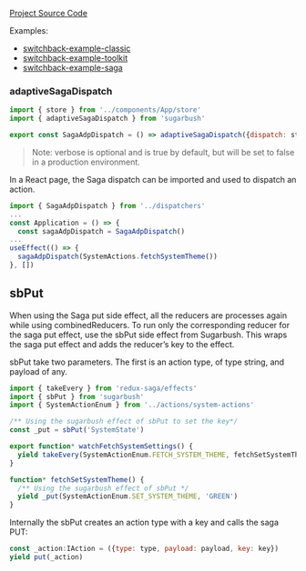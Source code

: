 [Project Source Code](https://github.com/sugarbushjs/sugarbush)

Examples:
* [switchback-example-classic](https://github.com/sugarbushjs/switchback-example-classic)
* [switchback-example-toolkit](https://github.com/sugarbushjs/switchback-example-toolkit)
* [switchback-example-saga](https://github.com/sugarbushjs/switchback-exp-saga)

### adaptiveSagaDispatch
```js
import { store } from '../components/App/store'
import { adaptiveSagaDispatch } from 'sugarbush'

export const SagaAdpDispatch = () => adaptiveSagaDispatch({dispatch: store.dispatch, versobe: false })
```
> Note: verbose is optional and is true by default, but will be set to false in a production environment.

In a React page, the Saga dispatch can be imported and used to dispatch an action.

```js
import { SagaAdpDispatch } from '../dispatchers'
...
const Application = () => {
  const sagaAdpDispatch = SagaAdpDispatch()
...
useEffect(() => {
  sagaAdpDispatch(SystemActions.fetchSystemTheme())
}, [])
```

## sbPut

When using the Saga put side effect, all the reducers are processes again while using combinedReducers. To run only the
corresponding reducer for the saga put effect, use the sbPut side effect from Sugarbush. This wraps the saga put effect
and adds the reducer’s key to the effect.

sbPut take two parameters. The first is an action type, of type string, and payload of any.

```js
import { takeEvery } from 'redux-saga/effects'
import { sbPut } from 'sugarbush'
import { SystemActionEnum } from '../actions/system-actions'

/** Using the sugarbush effect of sbPut to set the key*/
const _put = sbPut('SystemState')

export function* watchFetchSystemSettings() {
  yield takeEvery(SystemActionEnum.FETCH_SYSTEM_THEME, fetchSetSystemTheme)
}

function* fetchSetSystemTheme() {
  /** Using the sugarbush effect of sbPut */
  yield _put(SystemActionEnum.SET_SYSTEM_THEME, 'GREEN')
}
```

Internally the sbPut creates an action type with a key and calls the saga PUT:

```js
const _action:IAction = ({type: type, payload: payload, key: key})
yield put(_action)
```